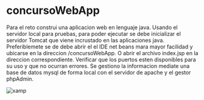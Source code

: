 # concursoWebApp
Para el reto construi una aplicacion web en lenguaje java. 
Usando el servidor local para pruebas, para poder ejecutar se debe inicializar el servidor Tomcat que viene incrustado en las aplicaciones java. 
Preferiblemete se de debe abrir el el IDE net beans mara mayor facilidad y ubicarse en la direccion /concursoWebApp. O abrir el archivo index.jsp en la direccion correspondiente. 
Verificar que los puertos esten disponibles para su uso y que no ocurran errores.
Se gestiono la informacion mediate una base de datos mysql de forma local con el servidor de apache y el gestor phpAdmin.


![xamp](https://user-images.githubusercontent.com/87629866/133984801-2dc1d78c-eb53-455e-aaac-fea80273a92e.PNG)
